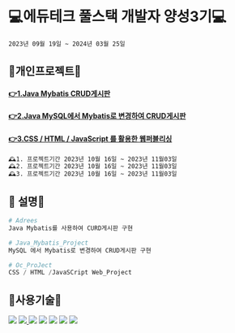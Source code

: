 #  💻에듀테크 풀스택 개발자 양성3기💻
```bash
2023년 09월 19일 ~ 2024년 03월 25일
```

## 🔨개인프로젝트🔨
#### [👉1.Java Mybatis CRUD게시판](Addrees/README.md)
#### [👉2.Java MySQL에서 Mybatis로 변경하여 CRUD게시판](Java_Mybatis_Project/README.md)
#### [👉3.CSS / HTML / JavaScript 를 활용한 웹퍼블리싱](Oc_ProJect/README.md)
```bash
🕰️1. 프로젝트기간 2023년 10월 16일 ~ 2023년 11월03일
🕰️2. 프로젝트기간 2023년 10월 16일 ~ 2023년 11월03일
🕰️3. 프로젝트기간 2023년 10월 16일 ~ 2023년 11월03일
```

## 👋 설명👋

```python
# Adrees
Java Mybatis를 사용하여 CURD게시판 구현

# Java_Mybatis_Project
MySQL 에서 Mybatis로 변경하여 CRUD게시판 구현

# Oc_ProJect
CSS / HTML /JavaSCript Web_Project

```
## :page_with_curl:사용기술:page_with_curl:
<a href="Java_Mybatis_Project/boards.sql"><img src="https://img.shields.io/badge/mysql-%2300f.svg?style=for-the-badge&logo=mysql&logoColor=white"/></a>
<a href="#"><img src="https://img.shields.io/badge/Java-ED8B00?style=for-the-badge&logo=openjdk&logoColor=white"/> </a>
<a href="#"><img src="https://img.shields.io/badge/MariaDB-003545?style=for-the-badge&logo=mariadb&logoColor=white"/></a>
<a href="#"><img src="https://img.shields.io/badge/HTML5-E34F26?style=flat&logo=HTML5&logoColor=white" /></a>
<a href="#"><img src="https://img.shields.io/badge/CSS3-1572B6?style=flat&logo=CSS3&logoColor=white" /></a>
<a href="#"><img src="https://img.shields.io/badge/JavaScript-F7DF1E?style=flat&logo=JavaScript&logoColor=white" /></a>
<a href="https://github.com/wwnoov/ww_project/blob/cb76ed09290a3929ac4769069b98cf9f38fbbe06/Java_Mybatis_Project/boards.sql#L1C1-L7C3"><img src="https://img.shields.io/badge/Mybatis-%2300f.svg?style=for-the-badge&logo=Mybatis&logoColor=white"/></a>


